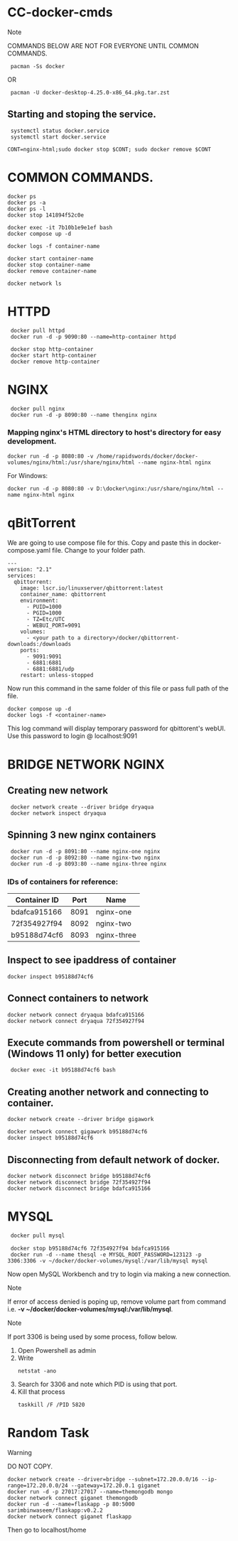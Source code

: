 # CC-docker-cmds

> [!NOTE]
> COMMANDS BELOW ARE NOT FOR EVERYONE UNTIL COMMON COMMANDS.
```
 pacman -Ss docker
```
OR
```
 pacman -U docker-desktop-4.25.0-x86_64.pkg.tar.zst
```
## Starting and stoping the service.
```
 systemctl status docker.service
 systemctl start docker.service
```
```
CONT=nginx-html;sudo docker stop $CONT; sudo docker remove $CONT
```
 # COMMON COMMANDS.
 ```
 docker ps
 docker ps -a
 docker ps -l
 docker stop 141894f52c0e

 docker exec -it 7b10b1e9e1ef bash
 docker compose up -d

docker logs -f container-name

 docker start container-name
 docker stop container-name
 docker remove container-name

 docker network ls
```

# HTTPD
```
 docker pull httpd
 docker run -d -p 9090:80 --name=http-container httpd

 docker stop http-container
 docker start http-container
 docker remove http-container
 ```

# NGINX
```
 docker pull nginx
 docker run -d -p 8090:80 --name thenginx nginx
```
### Mapping nginx's HTML directory to host's directory for easy development.

```
docker run -d -p 8080:80 -v /home/rapidswords/docker/docker-volumes/nginx/html:/usr/share/nginx/html --name nginx-html nginx
```

For Windows:
```
docker run -d -p 8080:80 -v D:\docker\nginx:/usr/share/nginx/html --name nginx-html nginx
```

# qBitTorrent

We are going to use compose file for this. Copy and paste this in docker-compose.yaml file.
Change <your path to a directory> to your folder path.

```
---
version: "2.1"
services:
  qbittorrent:
    image: lscr.io/linuxserver/qbittorrent:latest
    container_name: qbittorrent
    environment:
      - PUID=1000
      - PGID=1000
      - TZ=Etc/UTC
      - WEBUI_PORT=9091
    volumes:
      - <your path to a directory>/docker/qbittorrent-downloads:/downloads
    ports:
      - 9091:9091
      - 6881:6881
      - 6881:6881/udp
    restart: unless-stopped
```

Now run this command in the same folder of this file or pass full path of the file.

```
docker compose up -d
docker logs -f <container-name>
```
This log command will display temporary password for qbittorent's webUI. Use this password to login @ localhost:9091

 # BRIDGE NETWORK NGINX
 
 ## Creating new network
```
 docker network create --driver bridge dryaqua
 docker network inspect dryaqua
```

 ## Spinning 3 new nginx containers 

```
 docker run -d -p 8091:80 --name nginx-one nginx
 docker run -d -p 8092:80 --name nginx-two nginx
 docker run -d -p 8093:80 --name nginx-three nginx
 ```
### IDs of containers for reference:

| Container ID  | Port  | Name          |
|-------------- | ----- | ------------- |
| bdafca915166  | 8091  |  nginx-one    |
| 72f354927f94  | 8092  | nginx-two     |
| b95188d74cf6  | 8093  |  nginx-three  |

 ## Inspect to see ipaddress of container
```
docker inspect b95188d74cf6
```
 ## Connect containers to network
 ```
 docker network connect dryaqua bdafca915166
 docker network connect dryaqua 72f354927f94
```
 ## Execute commands from powershell or terminal (Windows 11 only) for better execution
```
 docker exec -it b95188d74cf6 bash
```
 ## Creating another network and connecting to container.

```
docker network create --driver bridge gigawork
```
```
docker network connect gigawork b95188d74cf6
docker inspect b95188d74cf6
```
 ## Disconnecting from default network of docker.

 ```
docker network disconnect bridge b95188d74cf6
docker network disconnect bridge 72f354927f94
docker network disconnect bridge bdafca915166
```

 # MYSQL 
```bash
 docker pull mysql
```
```
 docker stop b95188d74cf6 72f354927f94 bdafca915166
 docker run -d --name thesql -e MYSQL_ROOT_PASSWORD=123123 -p 3306:3306 -v ~/docker/docker-volumes/mysql:/var/lib/mysql mysql
```

Now open MySQL Workbench and try to login via making a new connection.

> [!NOTE]
> If error of access denied is poping up, remove volume part from command i.e. **-v ~/docker/docker-volumes/mysql:/var/lib/mysql**.

> [!NOTE]
> If port 3306 is being used by some process, follow below.

1. Open Powershell as admin
2. Write
   ```
   netstat -ano
   ```
3. Search for 3306 and note which PID is using that port.
4. Kill that process
   ```
   taskkill /F /PID 5820
   ```

# Random Task

> [!WARNING]
> DO NOT COPY.

```
docker network create --driver=bridge --subnet=172.20.0.0/16 --ip-range=172.20.0.0/24 --gateway=172.20.0.1 giganet
docker run -d -p 27017:27017 --name=themongodb mongo
docker network connect giganet themongodb
docker run -d --name=flaskapp -p 80:5000 sarimbinwaseem/flaskapp:v0.2.2
docker network connect giganet flaskapp
```

Then go to localhost/home
